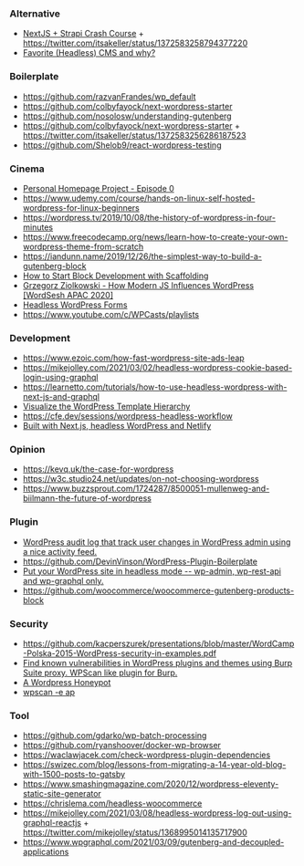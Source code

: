 ### Alternative

- [NextJS + Strapi Crash Course](https://www.youtube.com/playlist?list=PL5G1JGPXq1sQdQGUE8zWVOZk4OrvMxsrJ) + https://twitter.com/itsakeller/status/1372583258794377220
- [Favorite (Headless) CMS and why?](https://twitter.com/jamesqquick/status/1374751439084519429)

### Boilerplate

- https://github.com/razvanFrandes/wp_default
- https://github.com/colbyfayock/next-wordpress-starter
- https://github.com/nosolosw/understanding-gutenberg
- https://github.com/colbyfayock/next-wordpress-starter + https://twitter.com/itsakeller/status/1372583256286187523
- https://github.com/Shelob9/react-wordpress-testing

### Cinema

- [Personal Homepage Project - Episode 0](https://mailchi.mp/4285a1dc5c5f/episode-0-of-my-livestream-will-happen-tomorrow)
- https://www.udemy.com/course/hands-on-linux-self-hosted-wordpress-for-linux-beginners
- https://wordpress.tv/2019/10/08/the-history-of-wordpress-in-four-minutes
- https://www.freecodecamp.org/news/learn-how-to-create-your-own-wordpress-theme-from-scratch
- https://iandunn.name/2019/12/26/the-simplest-way-to-build-a-gutenberg-block
- [How to Start Block Development with Scaffolding](https://gziolo.pl/2021/02/14/wordcamp-india-2021)
- [Grzegorz Ziolkowski - How Modern JS Influences WordPress [WordSesh APAC 2020]](https://gziolo.pl/2021/02/27/wordsesh-apac-2020)
- [Headless WordPress Forms](https://twitter.com/jasonbahl/status/1370767810561904640)
- https://www.youtube.com/c/WPCasts/playlists

### Development

- https://www.ezoic.com/how-fast-wordpress-site-ads-leap
- https://mikejolley.com/2021/03/02/headless-wordpress-cookie-based-login-using-graphql
- https://learnetto.com/tutorials/how-to-use-headless-wordpress-with-next-js-and-graphql
- [Visualize the WordPress Template Hierarchy](https://wphierarchy.com)
- https://cfe.dev/sessions/wordpress-headless-workflow
- [Built with Next.js, headless WordPress and Netlify](https://bejamas.io/blog/backlinko-case-study)


### Opinion

- https://kevq.uk/the-case-for-wordpress
- https://w3c.studio24.net/updates/on-not-choosing-wordpress
- https://www.buzzsprout.com/1724287/8500051-mullenweg-and-biilmann-the-future-of-wordpress

### Plugin

- [WordPress audit log that track user changes in WordPress admin using a nice activity feed.](https://github.com/bonny/WordPress-Simple-History)
- https://github.com/DevinVinson/WordPress-Plugin-Boilerplate
- [Put your WordPress site in headless mode -- wp-admin, wp-rest-api and wp-graphql only.](https://github.com/Shelob9/headless-mode)
- https://github.com/woocommerce/woocommerce-gutenberg-products-block

### Security

- https://github.com/kacperszurek/presentations/blob/master/WordCamp-Polska-2015-WordPress-security-in-examples.pdf
- [Find known vulnerabilities in WordPress plugins and themes using Burp Suite proxy. WPScan like plugin for Burp.](https://github.com/kacperszurek/burp_wp)
- [A Wordpress Honeypot](https://github.com/gbrindisi/wordpot)
- [wpscan -e ap](https://twitter.com/nullenc0de/status/1319667713179004928)

### Tool

- https://github.com/gdarko/wp-batch-processing
- https://github.com/ryanshoover/docker-wp-browser
- https://waclawjacek.com/check-wordpress-plugin-dependencies
- https://swizec.com/blog/lessons-from-migrating-a-14-year-old-blog-with-1500-posts-to-gatsby
- https://www.smashingmagazine.com/2020/12/wordpress-eleventy-static-site-generator
- https://chrislema.com/headless-woocommerce
- https://mikejolley.com/2021/03/08/headless-wordpress-log-out-using-graphql-reactjs + https://twitter.com/mikejolley/status/1368995014135717900
- https://www.wpgraphql.com/2021/03/09/gutenberg-and-decoupled-applications
